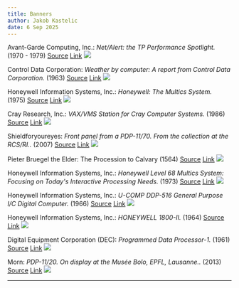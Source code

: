 ```yaml
---
title: Banners
author: Jakob Kastelic
date: 6 Sep 2025
---
```


Avant-Garde Computing, Inc.:
*Net/Alert: the TP Performance Spotlight.*
(1970 - 1979)
[Source](https://www.computerhistory.org/brochures/a-c/avantgarde-computing-inc/)
[Link](https://s3data.computerhistory.org/brochures/avantgarde.netalert.1979.102641283.pdf)
![](../images/avant.jpg)

Control Data Corporation:
*Weather by computer: A report from Control Data Corporation.*
(1963)
[Source](https://www.computerhistory.org/brochures/doc-43729572cf79f/)
[Link](https://s3data.computerhistory.org/brochures/cdc.weatherbycomputer.1963.102641261.pdf)
![](../images/sub.jpg)

Honeywell Information Systems, Inc.:
*Honeywell: The Multics System.*
(1975)
[Source](https://www.computerhistory.org/brochures/doc-4372956d92711/)
[Link](https://s3data.computerhistory.org/brochures/honeywell.multicssystem.1975.102646162.pdf)
![](../images/circ.jpg)

Cray Research, Inc.:
*VAX/VMS Station for Cray Computer Systems.*
(1986)
[Source](https://www.computerhistory.org/brochures/doc-4372956ea1171)
[Link](https://s3data.computerhistory.org/brochures/cray.vax-vms.1986.102646190.pdf)
![](../images/vax.jpg)

Shieldforyoureyes:
*Front panel from a PDP-11/70. From the collection at the RCS/RI..*
(2007)
[Source](https://en.wikipedia.org/wiki/File:Pdp-11-70-panel.jpg)
[Link](https://upload.wikimedia.org/wikipedia/commons/f/fe/Pdp-11-70-panel.jpg)
![](../images/pdp1170.jpg)

Pieter Bruegel the Elder:
The Procession to Calvary
(1564)
[Source](https://commons.wikimedia.org/wiki/File:Pieter_Bruegel_d._%C3%84._007.jpg)
[Link](https://upload.wikimedia.org/wikipedia/commons/4/4e/Pieter_Bruegel_d._%C3%84._007.jpg)
![](../images/cal.jpg)

Honeywell Information Systems, Inc.:
*Honeywell Level 68 Multics System: Focusing on Today's Interactive Processing Needs.*
(1973)
[Source](https://www.computerhistory.org/brochures/doc-4372956d8d8f1/)
[Link](https://s3data.computerhistory.org/brochures/honeywell.level68.1977.102646161.pdf)
![](../images/lev63.jpg)

Honeywell Information Systems, Inc.:
*U-COMP DDP-516 General Purpose I/C Digital Computer.*
(1966)
[Source](https://www.computerhistory.org/brochures/doc-4372956ed1eb7/)
[Link](https://d1yx3ys82bpsa0.cloudfront.net/brochures/honeywell.u-comp-ddp-516.102646115.pdf)
![](../images/red.jpg)

Honeywell Information Systems, Inc.:
*HONEYWELL 1800-II.*
(1964)
[Source](https://www.computerhistory.org/brochures/doc-4372956da1170/)
[Link](https://d1yx3ys82bpsa0.cloudfront.net/brochures/honeywell.1800ii.1974.102646163.pdf)
![](../images/sq.jpg)

Digital Equipment Corporation (DEC):
*Programmed Data Processor-1.*
(1961)
[Source](https://www.computerhistory.org/brochures/doc-4372956d7a072/)
[Link](https://d1yx3ys82bpsa0.cloudfront.net/brochures/digital.pdp1.1961.102646097.pdf)
![](../images/pdp1.jpg)

Morn:
*PDP-11/20. On display at the Musée Bolo, EPFL, Lausanne..*
(2013)
[Source](https://en.wikipedia.org/wiki/File:Digital_PDP11-IMG_1498_cropped.jpg)
[Link](https://upload.wikimedia.org/wikipedia/commons/5/54/Digital_PDP11-IMG_1498_cropped.jpg)
![](../images/pdp1120.jpg)

---

